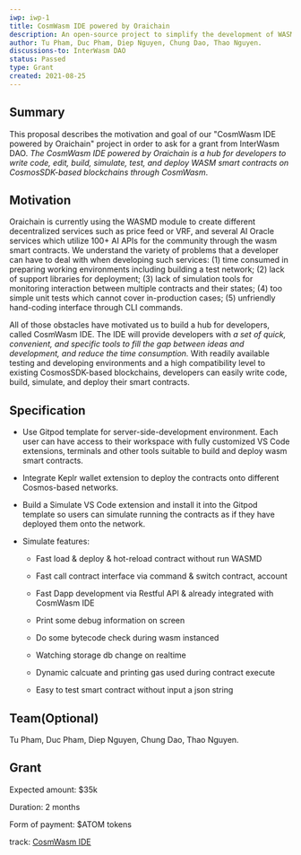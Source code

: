 ```yaml
---
iwp: iwp-1
title: CosmWasm IDE powered by Oraichain
description: An open-source project to simplify the development of WASM smart contracts on Cosmos-based networks: writing code, editing, testing, simulation, and deployment.
author: Tu Pham, Duc Pham, Diep Nguyen, Chung Dao, Thao Nguyen.
discussions-to: InterWasm DAO
status: Passed
type: Grant
created: 2021-08-25
---
```


## Summary

This proposal describes the motivation and goal of our "CosmWasm IDE powered by Oraichain" project in order to ask for a grant from InterWasm DAO. *The CosmWasm IDE powered by Oraichain is a hub for developers to write code, edit, build, simulate, test, and deploy WASM smart contracts on CosmosSDK-based blockchains through CosmWasm*. 

## Motivation

Oraichain is currently using the WASMD module to create different decentralized services such as price feed or VRF, and several AI Oracle services which utilize 100+ AI APIs for the community through the wasm smart contracts. We understand the variety of problems that a developer can have to deal with when developing such services: (1) time consumed in preparing working environments including building a test network; (2) lack of support libraries for deployment; (3) lack of simulation tools for monitoring interaction between multiple contracts and their states; (4) too simple unit tests which cannot cover in-production cases; (5) unfriendly hand-coding interface through CLI commands.

All of those obstacles have motivated us to build a hub for developers, called CosmWasm IDE. The IDE will provide developers with *a set of quick, convenient, and specific tools to fill the gap between ideas and development, and reduce the time consumption.* With readily available testing and developing environments and a high compatibility level to existing CosmosSDK-based blockchains, developers can easily write code, build, simulate, and deploy their smart contracts.

## Specification

- Use Gitpod template for server-side-development environment. Each user can have access to their workspace with fully customized VS Code extensions, terminals and other tools suitable to build and deploy wasm smart contracts.

- Integrate Keplr wallet extension to deploy the contracts onto different Cosmos-based networks.

- Build a Simulate VS Code extension and install it into the Gitpod template so users can simulate running the contracts as if they have deployed them onto the network.

- Simulate features:

    - Fast load & deploy & hot-reload contract without run WASMD
    
    - Fast call contract interface via command & switch contract, account
    
    - Fast Dapp development via Restful API & already integrated with CosmWasm IDE
    
    - Print some debug information on screen
    
    - Do some bytecode check during wasm instanced
    
    - Watching storage db change on realtime
    
    - Dynamic calcuate and printing gas used during contract execute
    
    - Easy to test smart contract without input a json string

## Team(Optional)

Tu Pham, Duc Pham, Diep Nguyen, Chung Dao, Thao Nguyen.

## Grant

Expected amount: $35k

Duration: 2 months

Form of payment: $ATOM tokens

track: [CosmWasm IDE](https://github.com/InterWasm/DAO/tree/main/projects/CosmWasm%20IDE)
